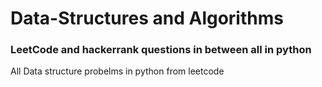 # Data-Structures and Algorithms 
### LeetCode and hackerrank questions in between all in python

All Data structure probelms in python from leetcode
